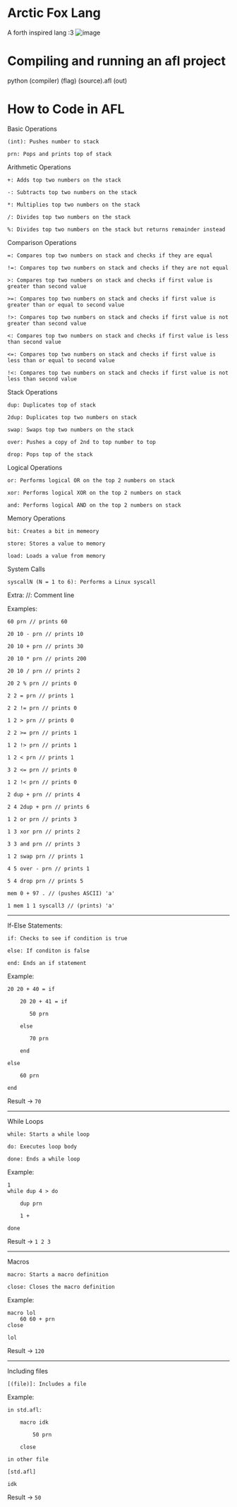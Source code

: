# Arctic Fox Lang

A forth inspired lang :3
![image](https://github.com/LazyBev/arctic-fox-lang/assets/157259616/f273a926-66f9-41ad-b7a3-a27c021bb132)

# Compiling and running an afl project

python (compiler) (flag) (source).afl (out)

# How to Code in AFL

Basic Operations

    (int): Pushes number to stack

    prn: Pops and prints top of stack

Arithmetic Operations

    +: Adds top two numbers on the stack

    -: Subtracts top two numbers on the stack

    *: Multiplies top two numbers on the stack

    /: Divides top two numbers on the stack

    %: Divides top two numbers on the stack but returns remainder instead

Comparison Operations

    =: Compares top two numbers on stack and checks if they are equal

    !=: Compares top two numbers on stack and checks if they are not equal

    >: Compares top two numbers on stack and checks if first value is greater than second value

    >=: Compares top two numbers on stack and checks if first value is greater than or equal to second value

    !>: Compares top two numbers on stack and checks if first value is not greater than second value

    <: Compares top two numbers on stack and checks if first value is less than second value

    <=: Compares top two numbers on stack and checks if first value is less than or equal to second value

    !<: Compares top two numbers on stack and checks if first value is not less than second value

Stack Operations

    dup: Duplicates top of stack

    2dup: Duplicates top two numbers on stack

    swap: Swaps top two numbers on the stack

    over: Pushes a copy of 2nd to top number to top

    drop: Pops top of the stack

Logical Operations

    or: Performs logical OR on the top 2 numbers on stack

    xor: Performs logical XOR on the top 2 numbers on stack
    
    and: Performs logical AND on the top 2 numbers on stack

Memory Operations

    bit: Creates a bit in memeory

    store: Stores a value to memory

    load: Loads a value from memory

System Calls

    syscallN (N = 1 to 6): Performs a Linux syscall

Extra:
    //: Comment line

Examples: 
    
    60 prn // prints 60
    
    20 10 - prn // prints 10
    
    20 10 + prn // prints 30
    
    20 10 * prn // prints 200
    
    20 10 / prn // prints 2
    
    20 2 % prn // prints 0
    
    2 2 = prn // prints 1
    
    2 2 != prn // prints 0
    
    1 2 > prn // prints 0
    
    2 2 >= prn // prints 1
    
    1 2 !> prn // prints 1
    
    1 2 < prn // prints 1
    
    3 2 <= prn // prints 0
    
    1 2 !< prn // prints 0
    
    2 dup + prn // prints 4
    
    2 4 2dup + prn // prints 6
    
    1 2 or prn // prints 3
    
    1 3 xor prn // prints 2
    
    3 3 and prn // prints 3
    
    1 2 swap prn // prints 1
    
    4 5 over - prn // prints 1
    
    5 4 drop prn // prints 5
    
    mem 0 + 97 . // (pushes ASCII) 'a'
    
    1 mem 1 1 syscall3 // (prints) 'a'


---------------------------------------------------------------------------------------------------------------------------

If-Else Statements:

    if: Checks to see if condition is true

    else: If conditon is false

    end: Ends an if statement

Example:

    20 20 + 40 = if

        20 20 + 41 = if
    
           50 prn
        
        else
    
           70 prn
        
        end
    
    else

        60 prn
    
    end

Result -> `70`

---------------------------------------------------------------------------------------------------------------------------

While Loops

    while: Starts a while loop

    do: Executes loop body

    done: Ends a while loop

Example:

    1 
    while dup 4 > do
    
        dup prn
      
        1 +
      
    done

Result -> `1 2 3`

---------------------------------------------------------------------------------------------------------------------------

Macros

    macro: Starts a macro definition

    close: Closes the macro definition

Example:

    macro lol
        60 60 + prn
    close

    lol

Result -> `120`

---------------------------------------------------------------------------------------------------------------------------

Including files

    [(file)]: Includes a file


Example:
    
    in std.afl:

        macro idk

            50 prn

        close

    in other file

    [std.afl]

    idk

Result -> ```50```
